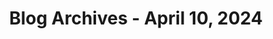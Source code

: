 ---
layout: category
title: "Blog Archives - April 10, 2024" 
category: "year-2024"
lang: en
permalink: '/category/2024/04/10/'
pagination:
    enabled: true
    category: ["year-2024", "month-04", "day-10"]
    permalink: /page/:num/
    locale: en
---